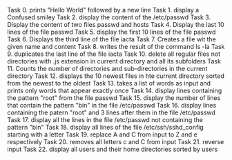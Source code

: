 Task 0. prints "Hello World" followed by a new line 
Task 1. display a Confused smiley
Task 2. display the content of the /etc/passwd
Task 3. Display the content of two files passwd and hosts
Task 4. Display the last 10 lines of the file passwd
Task 5. display the first 10 lines of the file passwd
Task 6. Displays the third line of the file iacta
Task 7. Creates a file wit the given name and content
Task 8. writes the result of the command ls -la
Task 9. duplicates the last line of the file iacta
Task 10. delete all regular files not directories with .js extension in current directory and all its subfolders
Task 11. Counts the number of directories and sub-directories in the current directory
Task 12. displays the 10 newest files in hte current directory sorted from the newest to the oldest
Task 13. takes a list of words as input and prints only words that appear exactly once
Task 14. display lines containing the pattern "root" from the file passwd
Task 15. display the number of lines that contain the pattern "bin" in the file /etc/passwd
Task 16. display lines containing the patern "root" and 3 lines after them in the file /etc/passwd
Task 17. display all the lines in the file /etc/passwd not containing the pattern "bin"
Task 18. display all lines of the file /etc/ssh/sshd_config starting with a letter
Task 19. replace A and C from input to Z and e respectively
Task 20. removes all letters c and C from input
Task 21. reverse input
Task 22. display all users and their home directories sorted by users
